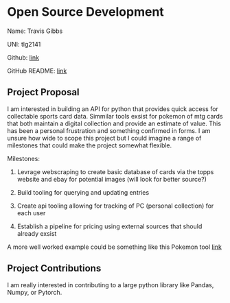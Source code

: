 # Open Source Development

Name: Travis Gibbs

UNI: tlg2141

Github: [link](https://github.com/TravisGibbs)


GitHub README: [link](https://github.com/TravisGibbs/TravisGibbs/blob/main/README.md)


## Project Proposal
I am interested in building an API for python that provides quick access for collectable sports card data. Simmilar tools exsist 
for pokemon of mtg cards that both maintain a digital collection and provide an estimate of value. This has been a personal frustration and something confirmed in forms. I am unsure how wide to scope this project but I could imagine a range of milestones that could make the project somewhat flexible.

Milestones:

1. Levrage webscraping to create basic database of cards via the topps website and ebay for potential images (will look for better source?)

2. Build tooling for querying and updating entries

3. Create api tooling allowing for tracking of PC (personal collection) for each user

4. Establish a pipeline for pricing using external sources that should already exsist


A more well worked example could be something like this Pokemon tool [link](https://pokemontcg.io/)


## Project Contributions
I am really interested in contributing to a large python library like Pandas, Numpy, or Pytorch.

